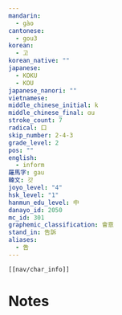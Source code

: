 ```yaml
---
mandarin:
  - gào
cantonese:
  - gou3
korean:
  - 고
korean_native: ""
japanese:
  - KOKU
  - KOU
japanese_nanori: ""
vietnamese:
middle_chinese_initial: k
middle_chinese_final: ɑu
stroke_count: 7
radical: 口
skip_number: 2-4-3
grade_level: 2
pos: ""
english:
  - inform
羅馬字: gau
韓文: 갓
joyo_level: "4"
hsk_level: "1"
hanmun_edu_level: 中
danayo_id: 2050
mc_id: 301
graphemic_classification: 會意
stand_in: 告訴
aliases:
  - 吿
---
```

```meta-bind-embed
[[nav/char_info]]
```

# Notes
